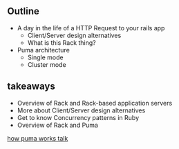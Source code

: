 ## Outline

- A day in the life of a HTTP Request to your rails app
    - Client/Server design alternatives
    - What is this Rack thing?
- Puma architecture
    - Single mode
    - Cluster mode

## takeaways

- Overview of Rack and Rack-based application servers
- More about Client/Server design alternatives
- Get to know Concurrency patterns in Ruby
- Overview of Rack and Puma

[how puma works talk](https://www.youtube.com/watch?v=SquGNt4FhY0)

